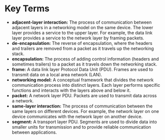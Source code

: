 # Key Terms

*   **adjacent-layer interaction:** The process of communication between adjacent layers in a networking model on the same device. The lower layer provides a service to the upper layer. For example, the data link layer provides a service to the network layer by framing packets.
*   **de-encapsulation:** The reverse of encapsulation, where the headers and trailers are removed from a packet as it travels up the networking stack.
*   **encapsulation:** The process of adding control information (headers and sometimes trailers) to a packet as it travels down the networking stack.
*   **frame:** A data link layer Protocol Data Unit (PDU). Frames are used to transmit data on a local area network (LAN).
*   **networking model:** A conceptual framework that divides the network communication process into distinct layers. Each layer performs specific functions and interacts with the layers above and below it.
*   **packet:** A network layer PDU. Packets are used to transmit data across a network.
*   **same-layer interaction:** The process of communication between the same layers on different devices. For example, the network layer on one device communicates with the network layer on another device.
*   **segment:** A transport layer PDU. Segments are used to divide data into smaller units for transmission and to provide reliable communication between applications.